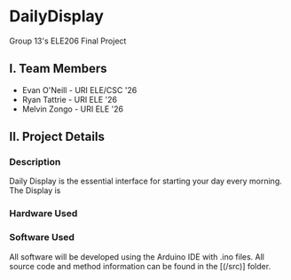 # DailyDisplay
Group 13's ELE206 Final Project


## I. Team Members
- Evan O'Neill - URI ELE/CSC '26
- Ryan Tattrie - URI ELE '26
- Melvin Zongo - URI ELE '26

## II. Project Details

### Description 

Daily Display is the essential interface for starting your day every morning. The Display is 

### Hardware Used

### Software Used

All software will be developed using the Arduino IDE with .ino files. All source code and method information can be found in the [(/src)] folder.

